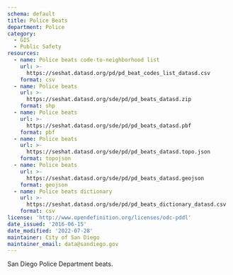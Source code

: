 ```yaml
---
schema: default
title: Police Beats
department: Police
category:
  - GIS
  - Public Safety
resources:
  - name: Police beats code-to-neighborhood list
    url: >-
      https://seshat.datasd.org/pd/pd_beat_codes_list_datasd.csv
    format: csv
  - name: Police beats
    url: >-
      https://seshat.datasd.org/sde/pd/pd_beats_datasd.zip
    format: shp
  - name: Police beats
    url: >-
      https://seshat.datasd.org/sde/pd/pd_beats_datasd.pbf
    format: pbf
  - name: Police beats
    url: >-
      https://seshat.datasd.org/sde/pd/pd_beats_datasd.topo.json
    format: topojson
  - name: Police beats
    url: >-
      https://seshat.datasd.org/sde/pd/pd_beats_datasd.geojson
    format: geojson
  - name: Police beats dictionary
    url: >-
      https://seshat.datasd.org/sde/pd/pd_beats_dictionary_datasd.csv
    format: csv
license: 'http://www.opendefinition.org/licenses/odc-pddl'
date_issued: '2016-06-15'
date_modified: '2022-07-28'
maintainer: City of San Diego
maintainer_email: data@sandiego.gov
---
```

San Diego Police Department beats.
